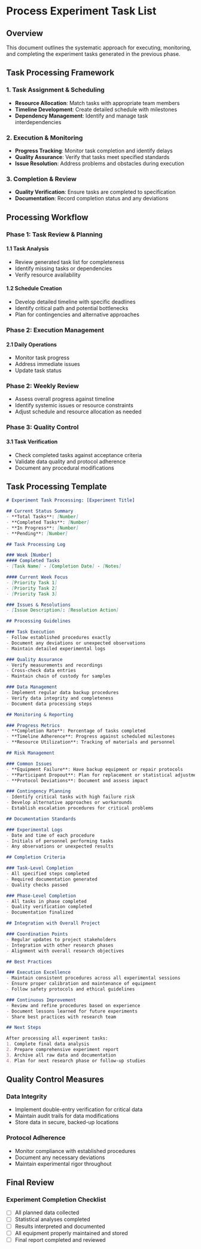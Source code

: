 # Process Experiment Task List

## Overview
This document outlines the systematic approach for executing, monitoring, and completing the experiment tasks generated in the previous phase.

## Task Processing Framework

### 1. Task Assignment & Scheduling
- **Resource Allocation**: Match tasks with appropriate team members
- **Timeline Development**: Create detailed schedule with milestones
- **Dependency Management**: Identify and manage task interdependencies

### 2. Execution & Monitoring
- **Progress Tracking**: Monitor task completion and identify delays
- **Quality Assurance**: Verify that tasks meet specified standards
- **Issue Resolution**: Address problems and obstacles during execution

### 3. Completion & Review
- **Quality Verification**: Ensure tasks are completed to specification
- **Documentation**: Record completion status and any deviations

## Processing Workflow

### Phase 1: Task Review & Planning

#### 1.1 Task Analysis
- Review generated task list for completeness
- Identify missing tasks or dependencies
- Verify resource availability

#### 1.2 Schedule Creation
- Develop detailed timeline with specific deadlines
- Identify critical path and potential bottlenecks
- Plan for contingencies and alternative approaches

### Phase 2: Execution Management

#### 2.1 Daily Operations
- Monitor task progress
- Address immediate issues
- Update task status

### Phase 2: Weekly Review
- Assess overall progress against timeline
- Identify systemic issues or resource constraints
- Adjust schedule and resource allocation as needed

### Phase 3: Quality Control

#### 3.1 Task Verification
- Check completed tasks against acceptance criteria
- Validate data quality and protocol adherence
- Document any procedural modifications

## Task Processing Template

```markdown
# Experiment Task Processing: [Experiment Title]

## Current Status Summary
- **Total Tasks**: [Number]
- **Completed Tasks**: [Number]
- **In Progress**: [Number]
- **Pending**: [Number]

## Task Processing Log

### Week [Number]
#### Completed Tasks
- [Task Name] - [Completion Date] - [Notes]

#### Current Week Focus
- [Priority Task 1]
- [Priority Task 2]
- [Priority Task 3]

### Issues & Resolutions
- [Issue Description]: [Resolution Action]

## Processing Guidelines

### Task Execution
- Follow established procedures exactly
- Document any deviations or unexpected observations
- Maintain detailed experimental logs

### Quality Assurance
- Verify measurements and recordings
- Cross-check data entries
- Maintain chain of custody for samples

### Data Management
- Implement regular data backup procedures
- Verify data integrity and completeness
- Document data processing steps

## Monitoring & Reporting

### Progress Metrics
- **Completion Rate**: Percentage of tasks completed
- **Timeline Adherence**: Progress against scheduled milestones
- **Resource Utilization**: Tracking of materials and personnel

## Risk Management

### Common Issues
- **Equipment Failure**: Have backup equipment or repair protocols
- **Participant Dropout**: Plan for replacement or statistical adjustment
- **Protocol Deviations**: Document and assess impact

### Contingency Planning
- Identify critical tasks with high failure risk
- Develop alternative approaches or workarounds
- Establish escalation procedures for critical problems

## Documentation Standards

### Experimental Logs
- Date and time of each procedure
- Initials of personnel performing tasks
- Any observations or unexpected results

## Completion Criteria

### Task-Level Completion
- All specified steps completed
- Required documentation generated
- Quality checks passed

### Phase-Level Completion
- All tasks in phase completed
- Quality verification completed
- Documentation finalized

## Integration with Overall Project

### Coordination Points
- Regular updates to project stakeholders
- Integration with other research phases
- Alignment with overall research objectives

## Best Practices

### Execution Excellence
- Maintain consistent procedures across all experimental sessions
- Ensure proper calibration and maintenance of equipment
- Follow safety protocols and ethical guidelines

### Continuous Improvement
- Review and refine procedures based on experience
- Document lessons learned for future experiments
- Share best practices with research team

## Next Steps

After processing all experiment tasks:
1. Complete final data analysis
2. Prepare comprehensive experiment report
3. Archive all raw data and documentation
4. Plan for next research phase or follow-up studies
```

## Quality Control Measures

### Data Integrity
- Implement double-entry verification for critical data
- Maintain audit trails for data modifications
- Store data in secure, backed-up locations

### Protocol Adherence
- Monitor compliance with established procedures
- Document any necessary deviations
- Maintain experimental rigor throughout

## Final Review

### Experiment Completion Checklist
- [ ] All planned data collected
- [ ] Statistical analyses completed
- [ ] Results interpreted and documented
- [ ] All equipment properly maintained and stored
- [ ] Final report completed and reviewed